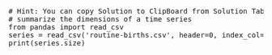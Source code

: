 <pre class="file" data-target="clipboard">
# Hint: You can copy Solution to ClipBoard from Solution Tab
# summarize the dimensions of a time series
from pandas import read_csv
series = read_csv('routine-births.csv', header=0, index_col=0, parse_dates=True, squeeze=True)
print(series.size)
</pre>

